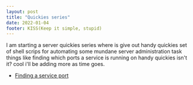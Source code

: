 ```yaml
---
layout: post
title: "Quickies series"
date: 2022-01-04
footer: KISS(Keep it simple, stupid)
---
```


I am starting a server quickies series where is give out handy quickies set of 
shell scrips for automating some mundane server administration task things
like finding which ports a service is running on handy quickies isn't it? cool
i'll be adding more as time goes.


<ul class="archive-ul">
    <li><a href="#">Finding a service port</a></li>
</ul>
